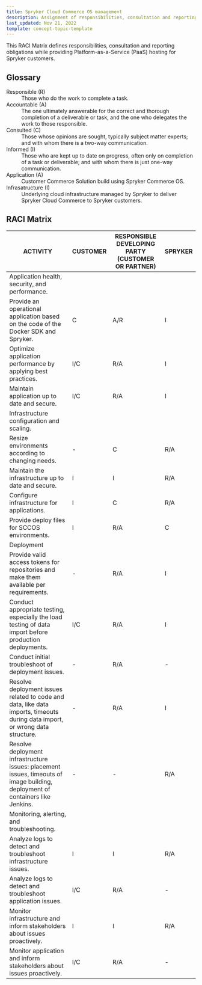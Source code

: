 ```yaml
---
title: Spryker Cloud Commerce OS management
description: Assignment of responsibilities, consultation and reporting obligations.
last_updated: Nov 21, 2022
template: concept-topic-template
---
```


This RACI Matrix defines responsibilities, consultation and reporting obligations while providing Platform-as-a-Service (PaaS) hosting for Spryker customers.

<div class="bg-section">
<h2> Glossary</h2>
<dl>
<dt>Responsible (R)</dt>
<dd>Those who do the work to complete a task.</dd>

<dt>Accountable (A)</dt>
<dd>The one ultimately answerable for the correct and thorough completion of a deliverable or task, and the one who delegates the work to those responsible.</dd>

<dt>Consulted (C)</dt>
<dd>Those whose opinions are sought, typically subject matter experts; and with whom there is a  two-way communication.</dd>

<dt>Informed (I)</dt>
<dd>Those who are kept up to date on progress, often only on completion of a task or deliverable; and with whom there is just one-way communication.</dd>

<dt>Application (A)</dt>
<dd>Customer Commerce Solution build using Spryker Commerce OS.</dd>

<dt>Infrasatructure (I)</dt>
<dd>Underlying cloud infrastructure managed by Spryker to deliver Spryker Cloud Commerce to Spryker customers.</dd>

</dl>
</div>

## RACI Matrix

| ACTIVITY | CUSTOMER | RESPONSIBLE DEVELOPING PARTY (CUSTOMER OR PARTNER) | SPRYKER |
| --- | ---| --- | --- |
| Application health, security, and performance. |
| Provide an operational application based on the code of the Docker SDK and Spryker. | C | A/R | I |
| Optimize application performance by applying best practices. | I/C | R/A | I |
| Maintain application up to date and secure. | I/C | R/A | I |
| Infrastructure configuration and scaling.	 |
| Resize environments according to changing needs. | - | C | R/A |
| Maintain the infrastructure up to date and secure. | I | I | R/A |
| Configure infrastructure for applications. | I | C | R/A |
| Provide deploy files for SCCOS environments. | I | R/A | C |
| Deployment |
| Provide valid access tokens for repositories and make them available per requirements. | - | R/A | I |
| Conduct appropriate testing, especially the load testing of data import  before production deployments. | I/C | R/A | I |
| Conduct initial troubleshoot of deployment issues. | - | R/A | - |
| Resolve deployment issues related to code and data, like data imports, timeouts during data import,  or wrong data structure. | - | R/A | I |
| Resolve deployment infrastructure issues: placement issues, timeouts of image building, deployment of containers like Jenkins. | - | - | R/A |
| Monitoring, alerting, and troubleshooting. |
| Analyze logs to detect and troubleshoot infrastructure issues. | I | I | R/A |
| Analyze logs to detect and troubleshoot application issues. | I/C | R/A | - |
| Monitor infrastructure and inform stakeholders about issues proactively. | I | I | R/A |
| Monitor application and inform stakeholders about issues proactively. | I/C | R/A | - |
